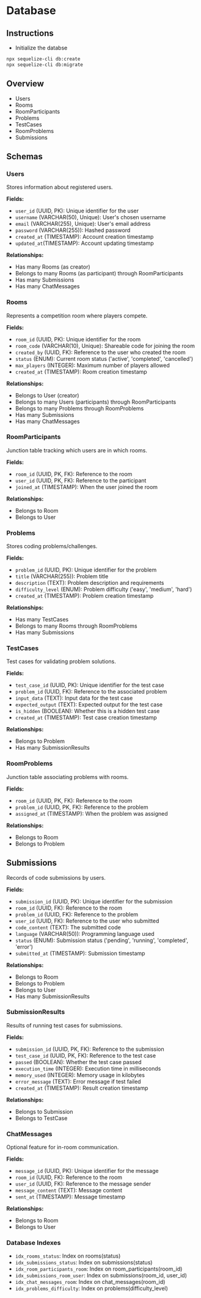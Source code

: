 # Database

## Instructions

- Initialize the databse

```bash
npx sequelize-cli db:create
npx sequelize-cli db:migrate
```

## Overview

- Users
- Rooms
- RoomParticipants
- Problems
- TestCases
- RoomProblems
- Submissions

## Schemas

### Users

Stores information about registered users.

**Fields:**

- `user_id` (UUID, PK): Unique identifier for the user
- `username` (VARCHAR(50), Unique): User's chosen username
- `email` (VARCHAR(255), Unique): User's email address
- `password` (VARCHAR(255)): Hashed password
- `created_at` (TIMESTAMP): Account creation timestamp
- `updated_at`(TIMESTAMP): Account updating timestamp

**Relationships:**

- Has many Rooms (as creator)
- Belongs to many Rooms (as participant) through RoomParticipants
- Has many Submissions
- Has many ChatMessages

### Rooms

Represents a competition room where players compete.

**Fields:**

- `room_id` (UUID, PK): Unique identifier for the room
- `room_code` (VARCHAR(10), Unique): Shareable code for joining the room
- `created_by` (UUID, FK): Reference to the user who created the room
- `status` (ENUM): Current room status ('active', 'completed', 'cancelled')
- `max_players` (INTEGER): Maximum number of players allowed
- `created_at` (TIMESTAMP): Room creation timestamp

**Relationships:**

- Belongs to User (creator)
- Belongs to many Users (participants) through RoomParticipants
- Belongs to many Problems through RoomProblems
- Has many Submissions
- Has many ChatMessages

### RoomParticipants

Junction table tracking which users are in which rooms.

**Fields:**

- `room_id` (UUID, PK, FK): Reference to the room
- `user_id` (UUID, PK, FK): Reference to the participant
- `joined_at` (TIMESTAMP): When the user joined the room

**Relationships:**

- Belongs to Room
- Belongs to User

### Problems

Stores coding problems/challenges.

**Fields:**

- `problem_id` (UUID, PK): Unique identifier for the problem
- `title` (VARCHAR(255)): Problem title
- `description` (TEXT): Problem description and requirements
- `difficulty_level` (ENUM): Problem difficulty ('easy', 'medium', 'hard')
- `created_at` (TIMESTAMP): Problem creation timestamp

**Relationships:**

- Has many TestCases
- Belongs to many Rooms through RoomProblems
- Has many Submissions

### TestCases

Test cases for validating problem solutions.

**Fields:**

- `test_case_id` (UUID, PK): Unique identifier for the test case
- `problem_id` (UUID, FK): Reference to the associated problem
- `input_data` (TEXT): Input data for the test case
- `expected_output` (TEXT): Expected output for the test case
- `is_hidden` (BOOLEAN): Whether this is a hidden test case
- `created_at` (TIMESTAMP): Test case creation timestamp

**Relationships:**

- Belongs to Problem
- Has many SubmissionResults

### RoomProblems

Junction table associating problems with rooms.

**Fields:**

- `room_id` (UUID, PK, FK): Reference to the room
- `problem_id` (UUID, PK, FK): Reference to the problem
- `assigned_at` (TIMESTAMP): When the problem was assigned

**Relationships:**

- Belongs to Room
- Belongs to Problem

## Submissions

Records of code submissions by users.

**Fields:**

- `submission_id` (UUID, PK): Unique identifier for the submission
- `room_id` (UUID, FK): Reference to the room
- `problem_id` (UUID, FK): Reference to the problem
- `user_id` (UUID, FK): Reference to the user who submitted
- `code_content` (TEXT): The submitted code
- `language` (VARCHAR(50)): Programming language used
- `status` (ENUM): Submission status ('pending', 'running', 'completed', 'error')
- `submitted_at` (TIMESTAMP): Submission timestamp

**Relationships:**

- Belongs to Room
- Belongs to Problem
- Belongs to User
- Has many SubmissionResults

### SubmissionResults

Results of running test cases for submissions.

**Fields:**

- `submission_id` (UUID, PK, FK): Reference to the submission
- `test_case_id` (UUID, PK, FK): Reference to the test case
- `passed` (BOOLEAN): Whether the test case passed
- `execution_time` (INTEGER): Execution time in milliseconds
- `memory_used` (INTEGER): Memory usage in kilobytes
- `error_message` (TEXT): Error message if test failed
- `created_at` (TIMESTAMP): Result creation timestamp

**Relationships:**

- Belongs to Submission
- Belongs to TestCase

### ChatMessages

Optional feature for in-room communication.

**Fields:**

- `message_id` (UUID, PK): Unique identifier for the message
- `room_id` (UUID, FK): Reference to the room
- `user_id` (UUID, FK): Reference to the message sender
- `message_content` (TEXT): Message content
- `sent_at` (TIMESTAMP): Message timestamp

**Relationships:**

- Belongs to Room
- Belongs to User

### Database Indexes

- `idx_rooms_status`: Index on rooms(status)
- `idx_submissions_status`: Index on submissions(status)
- `idx_room_participants_room`: Index on room_participants(room_id)
- `idx_submissions_room_user`: Index on submissions(room_id, user_id)
- `idx_chat_messages_room`: Index on chat_messages(room_id)
- `idx_problems_difficulty`: Index on problems(difficulty_level)
